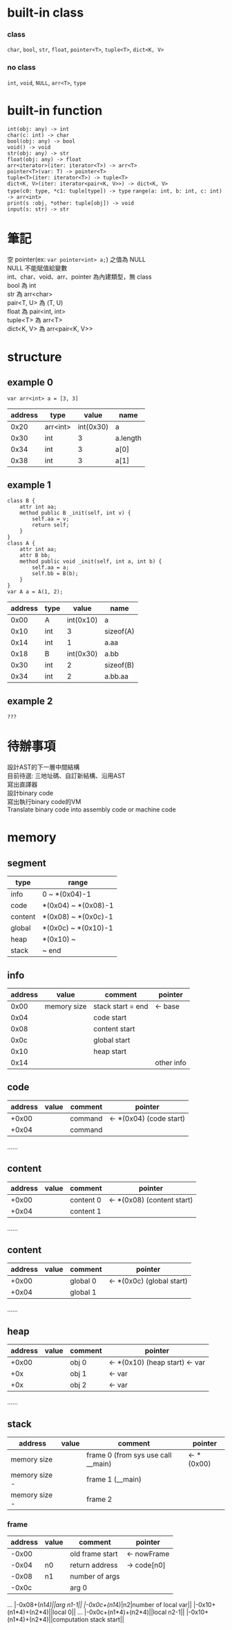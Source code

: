 # built-in class
### class
`char`, `bool`, `str`, `float`, `pointer<T>`, `tuple<T>`, `dict<K, V>`
### no class
`int`, `void`, `NULL`, `arr<T>`, `type`
# built-in function
`int(obj: any) -> int`  
`char(c: int) -> char`  
`bool(obj: any) -> bool`  
`void() -> void`  
`str(obj: any) -> str`  
`float(obj: any) -> float`  
`arr<iterator>(iter: iterator<T>) -> arr<T>`  
`pointer<T>(var: T) -> pointer<T>`  
`tuple<T>(iter: iterator<T>) -> tuple<T>`  
`dict<K, V>(iter: iterator<pair<K, V>>) -> dict<K, V>`  
`type(c0: type, *c1: tuple[type]) -> type`
`range(a: int, b: int, c: int) -> arr<int>`  
`print(s :obj, *other: tuple[obj]) -> void`  
`input(s: str) -> str`
# 筆記
空 pointer(ex: `var pointer<int> a;`) 之值為 NULL  
NULL 不能賦值給變數  
int、char、void、arr、pointer 為內建類型，無 class  
bool 為 int  
str 為 arr\<char\>  
pair<T, U> 為 (T, U)  
float 為 pair\<int, int\>  
tuple\<T\> 為 arr\<T\>  
dict\<K, V\> 為 arr\<pair\<K, V\>\>
# structure
## example 0
```qn
var arr<int> a = [3, 3]
```
|address|type|value|name|
|-|-|-|-|
|0x20|arr\<int\>|int(0x30)|a
|0x30|int|3|a.length|
|0x34|int|3|a[0]|
|0x38|int|3|a[1]|
## example 1
```qn
class B {
    attr int aa;
    method public B _init(self, int v) {
        self.aa = v;
        return self;
    }
}
class A {
    attr int aa;
    attr B bb;
    method public void _init(self, int a, int b) {
        self.aa = a;
        self.bb = B(b);
    }
}
var A a = A(1, 2);
```
|address|type|value|name|
|-|-|-|-|
|0x00|A|int(0x10)|a|
|0x10|int|3|sizeof(A)|
|0x14|int|1|a.aa|
|0x18|B|int(0x30)|a.bb
|0x30|int|2|sizeof(B)|
|0x34|int|2|a.bb.aa|
## example 2
```qn
???
```

# 待辦事項
設計AST的下一層中間結構  
目前待選: 三地址碼、自訂新結構、沿用AST  
寫出直譯器  
設計binary code  
寫出執行binary code的VM  
Translate binary code into assembly code or machine code

# memory
## segment
|type|range|
|-|-|
|info|0 ~ \*(0x04)-1|
|code|\*(0x04) ~ \*(0x08)-1|
|content|\*(0x08) ~ \*(0x0c)-1|
|global|\*(0x0c) ~ \*(0x10)-1|
|heap|\*(0x10) ~ |
|stack| ~ end|
## info
|address|value|comment|pointer|
|-|-|-|-|
|0x00|memory size|stack start = end|<- base|
|0x04||code start||
|0x08||content start||
|0x0c||global start||
|0x10||heap start||
|0x14|||other info|
## code
|address|value|comment|pointer|
|-|-|-|-|
|+0x00||command|<- *(0x04) (code start)|
|+0x04||command||
......
## content
|address|value|comment|pointer|
|-|-|-|-|
|+0x00||content 0|<- *(0x08) (content start)|
|+0x04||content 1||
......
## content
|address|value|comment|pointer|
|-|-|-|-|
|+0x00||global 0|<- *(0x0c) (global start)|
|+0x04||global 1||
......
## heap
|address|value|comment|pointer|
|-|-|-|-|
|+0x00||obj 0|<- *(0x10) (heap start) <- var|
|+0x||obj 1|<- var|
|+0x||obj 2|<- var|
......
## stack
|address|value|comment|pointer|
|-|-|-|-|
|memory size||frame 0 (from sys use call __main)|<- *(0x00)|
|memory size -||frame 1 (__main)||
|memory size -||frame 2||
### frame
|address|value|comment|pointer|
|-|-|-|-|
|-0x00||old frame start|<- nowFrame|
|-0x04|n0|return address|-> code[n0]|
|-0x08|n1|number of args||
|-0x0c||arg 0||
...
|-0x08+(n1*4)||arg n1-1||
|-0x0c+(n1*4)|n2|number of local var||
|-0x10+(n1\*4)+(n2\*4)||local 0||
...
|-0x0c+(n1\*4)+(n2\*4)||local n2-1||
|-0x10+(n1\*4)+(n2\*4)||computation stack start||
